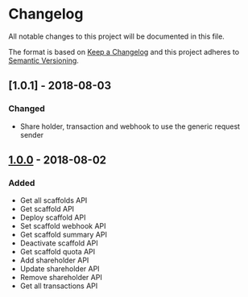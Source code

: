# Changelog
All notable changes to this project will be documented in this file.

The format is based on [Keep a Changelog](http://keepachangelog.com/en/1.0.0/)
and this project adheres to [Semantic Versioning](http://semver.org/spec/v2.0.0.html).

## [1.0.1] - 2018-08-03
### Changed
- Share holder, transaction and webhook to use the generic request sender

## [1.0.0] - 2018-08-02
### Added
- Get all scaffolds API
- Get scaffold API
- Deploy scaffold API
- Set scaffold webhook API
- Get scaffold summary API
- Deactivate scaffold API
- Get scaffold quota API
- Add shareholder API
- Update shareholder API
- Remove shareholder API
- Get all transactions API

[1.0.0]: https://github.com/OpenFuturePlatform/open-api-go-sdk/compare/8b91936722e76f89dd7b7ff085ac130435e4d7e5...v1.0.0
